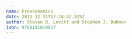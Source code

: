 ```yaml
---
name: Freakonomics
date: 2011-12-31T12:18:42.525Z
author: Steven D. Levitt and Stephen J. Dubner
isbn: 9780141019017
---
```


